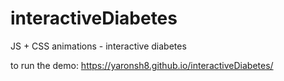 # interactiveDiabetes
JS + CSS animations - interactive diabetes

to run the demo: https://yaronsh8.github.io/interactiveDiabetes/
